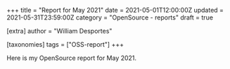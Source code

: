 +++
title = "Report for May 2021"
date = 2021-05-01T12:00:00Z
updated = 2021-05-31T23:59:00Z
category = "OpenSource - reports"
draft = true

[extra]
author = "William Desportes"

[taxonomies]
tags = ["OSS-report"]
+++

Here is my OpenSource report for May 2021.

<!-- more -->


